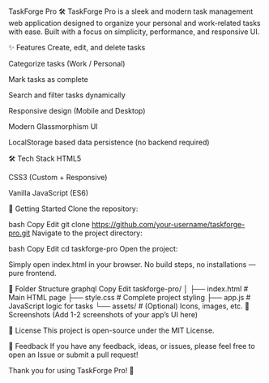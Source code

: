 TaskForge Pro 🛠️
TaskForge Pro is a sleek and modern task management web application designed to organize your personal and work-related tasks with ease.
Built with a focus on simplicity, performance, and responsive UI.

✨ Features
Create, edit, and delete tasks

Categorize tasks (Work / Personal)

Mark tasks as complete

Search and filter tasks dynamically

Responsive design (Mobile and Desktop)

Modern Glassmorphism UI

LocalStorage based data persistence (no backend required)

🛠 Tech Stack
HTML5

CSS3 (Custom + Responsive)

Vanilla JavaScript (ES6)

🚀 Getting Started
Clone the repository:

bash
Copy
Edit
git clone https://github.com/your-username/taskforge-pro.git
Navigate to the project directory:

bash
Copy
Edit
cd taskforge-pro
Open the project:

Simply open index.html in your browser.
No build steps, no installations — pure frontend.

📂 Folder Structure
graphql
Copy
Edit
taskforge-pro/
│
├── index.html         # Main HTML page
├── style.css          # Complete project styling
├── app.js             # JavaScript logic for tasks
└── assets/            # (Optional) Icons, images, etc.
📸 Screenshots
(Add 1-2 screenshots of your app’s UI here)

📄 License
This project is open-source under the MIT License.

💬 Feedback
If you have any feedback, ideas, or issues,
please feel free to open an Issue or submit a pull request!

Thank you for using TaskForge Pro! 🚀
